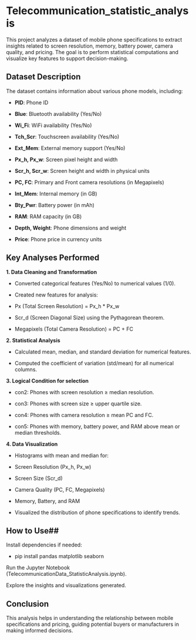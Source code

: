 # Telecommunication_statistic_analysis
This project analyzes a dataset of mobile phone specifications to extract insights related to screen resolution, memory, battery power, camera quality, and pricing. The goal is to perform statistical computations and visualize key features to support decision-making.
## Dataset Description
The dataset contains information about various phone models, including:

- **PID**: Phone ID

- **Blue**: Bluetooth availability (Yes/No)

- **Wi_Fi**: WiFi availability (Yes/No)

- **Tch_Scr**: Touchscreen availability (Yes/No)

- **Ext_Mem**: External memory support (Yes/No)

- **Px_h, Px_w**: Screen pixel height and width

- **Scr_h, Scr_w**: Screen height and width in physical units

- **PC, FC**: Primary and Front camera resolutions (in Megapixels)

- **Int_Mem**: Internal memory (in GB)

- **Bty_Pwr**: Battery power (in mAh)

- **RAM**: RAM capacity (in GB)

- **Depth, Weight**: Phone dimensions and weight

- **Price**: Phone price in currency units

## Key Analyses Performed

**1. Data Cleaning and Transformation**

- Converted categorical features (Yes/No) to numerical values (1/0).

- Created new features for analysis:

- Px (Total Screen Resolution) = Px_h * Px_w

- Scr_d (Screen Diagonal Size) using the Pythagorean theorem.

- Megapixels (Total Camera Resolution) = PC + FC

**2. Statistical Analysis**

- Calculated mean, median, and standard deviation for numerical features.

- Computed the coefficient of variation (std/mean) for all numerical columns.

**3. Logical Condition for selection**

- con2: Phones with screen resolution ≥ median resolution.

- con3: Phones with screen size ≥ upper quartile size.

- con4: Phones with camera resolution ≥ mean PC and FC.

- con5: Phones with memory, battery power, and RAM above mean or median thresholds.

**4. Data Visualization**

- Histograms with mean and median for:

- Screen Resolution (Px_h, Px_w)

- Screen Size (Scr_d)

- Camera Quality (PC, FC, Megapixels)

- Memory, Battery, and RAM

- Visualized the distribution of phone specifications to identify trends.

## How to Use##

Install dependencies if needed:

- pip install pandas matplotlib seaborn

Run the Jupyter Notebook (TelecommunicationData_StatisticAnalysis.ipynb).

Explore the insights and visualizations generated.

## Conclusion ##
This analysis helps in understanding the relationship between mobile specifications and pricing, guiding potential buyers or manufacturers in making informed decisions.

